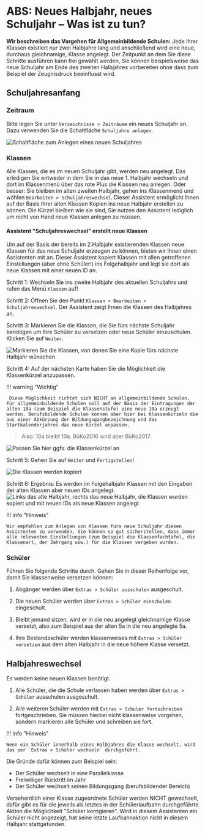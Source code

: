 # ABS: Neues Halbjahr, neues Schuljahr – Was ist zu tun?

**Wir beschreiben das Vorgehen für Allgemeinbildende Schulen:** 
Jede Ihrer Klassen existiert nur zwei Halbjahre lang und anschließend wird eine neue, durchaus gleichnamige, Klasse angelegt. Der Zeitpunkt an dem Sie diese Schritte ausführen kann frei gewählt werden, Sie können beispielsweise das neue Schuljahr am Ende des zweiten Halbjahres vorbereiten ohne dass zum Beispiel der Zeugnisdruck beeinflusst wird.

## Schuljahresanfang

### Zeitraum

Bitte legen Sie unter `Verzeichnisse > Zeiträume` ein neues Schuljahr an. Dazu verwenden Sie die Schaltfläche `Schuljahre anlegen`.

![Schaltfläche zum Anlegen eines neuen Schuljahres](/assets/images/knowledgebase/dialog-zeitraeumeverz-neu.png)

### Klassen

Alle Klassen, die es im neuen Schuljahr gibt, werden neu angelegt. Das erledigen Sie entweder in dem Sie in das neue 1. Halbjahr wechseln und dort im Klassenmenü über das rote Plus die Klassen neu anlegen. Oder besser: Sie bleiben im alten zweiten Halbjahr, gehen ins Klassenmenü und wählen `Bearbeiten > Schuljahreswechsel`. Dieser Assistent ermöglicht Ihnen auf der Basis Ihrer alten Klassen Kopien ins neue Halbjahr erstellen zu können. Die Kürzel bleiben wie sie sind, Sie nutzen den Assistent lediglich um nicht von Hand neue Klassen anlegen zu müssen.

#### Assistent "Schuljahreswechsel" erstellt neue Klassen

Um auf der Basis der bereits im 2.Halbjahr existierenden Klassen neue Klassen für das neue Schuljahr erzeugen zu können, bieten wir Ihnen einen Assistenten mit an. Dieser Assistent kopiert Klassen mit allen getroffenen Einstellungen (aber ohne Schüler!) ins Folgehalbjahr und legt sie dort als neue Klassen mit einer neuen ID an.

Schritt 1: Wechseln Sie ins zweite Halbjahr des aktuellen Schuljahrs und rufen das Menü `Klassen` auf!

Schritt 2: Öffnen Sie den Punkt `Klassen > Bearbeiten > Schuljahreswechsel`. Der Assistent zeigt Ihnen die Klassen des Halbjahres an. 

Schritt 3: Markieren Sie die Klassen, die Sie fürs nächste Schuljahr benötigen um Ihre Schüler zu versetzen oder neue Schüler einzuschulen. Klicken Sie auf `Weiter`. 

![Markieren Sie die Klassen, von denen Sie eine Kopie fürs nächste Halbjahr wünschen](/assets/images/knowledgebase/schuljahreswechsel01.png)

Schritt 4: Auf der nächsten Karte haben Sie die Möglichkeit die Klassenkürzel anzupassen. 


!!! warning "Wichtig"

     Diese Möglichkeit richtet sich NICHT an allgemeinbildende Schulen. Für allgemeinbildende Schulen soll auf der Basis der Eintragungen der alten 10a (zum Beispiel die Klassenstufe) eine neue 10a erzeugt werden. Berufsbildende Schulen können aber hier bei Klassenkürzeln die aus einer Abkürzung der Bildungsgangbezeichnung und des Startkalenderjahres das neue Kürzel anpassen. 
>Also: 10a bleibt 10a. BüKo2016 wird aber BüKo2017.

![Passen Sie hier ggfs. die Klassenkürzel an](/assets/images/knowledgebase/schuljahreswechsel02.png)

Schritt 5: Gehen Sie auf `Weiter` und `Fertigstellen`!

![Die Klassen werden kopiert](/assets/images/knowledgebase/schuljahreswechsel03.png)

Schritt 6: Ergebnis: Es werden im Folgehalbjahr Klassen mit den Eingaben der alten Klassen aber neuen IDs angelegt.
![Links das alte Halbjahr, rechts das neue Halbjahr, die Klassen wurden kopiert und mit neuen IDs als neue Klassen angelegt](/assets/images/knowledgebase/schuljahreswechsel04.png)


!!! info "Hinweis"

    Wir empfehlen zum Anlegen von Klassen fürs neue Schuljahr diesen Assistenten zu verwenden, Sie können so gut sicherstellen, dass immer alle relevanten Einstellungen (zum Beispiel die Klassenfachtafel, die Klassenart, der Jahrgang usw.) für die Klassen vergeben wurden.


### Schüler

Führen Sie folgende Schritte durch. Gehen Sie in dieser Reihenfolge vor, damit Sie klassenweise versetzen können:

1. Abgänger werden über `Extras > Schüler ausschulen` ausgeschult. 

2. Die neuen Schüler werden über `Extras > Schüler einschulen` eingeschult.

3. Bleibt jemand sitzen, wird er in die neu angelegt gleichnamige Klasse versetzt, also zum Beispiel aus der alten 5a in die neu angelegte 5a.

4. Ihre Bestandsschüler werden klassenweises mit `Extras > Schüler versetzen` aus dem alten Halbjahr in die neue höhere Klasse versetzt. 

## Halbjahreswechsel

Es werden keine neuen Klassen benötigt. 

1. Alle Schüler, die die Schule verlassen haben werden über `Extras > Schüler` ausschulen ausgeschult.

2. Alle weiteren Schüler werden mit `Extras > Schüler fortschreiben` fortgeschrieben. Sie müssen hierbei nicht klassenweise vorgehen, sondern markieren alle Schüler und schreiben sie fort.


!!! info "Hinweis"

    Wenn ein Schüler innerhalb eines Halbjahres die Klasse wechselt, wird das per `Extras > Schüler wechseln` durchgeführt. 

 Die Gründe dafür können zum Beispiel sein: 

* Der Schüler wechselt in eine Parallelklasse
* Freiwilliger Rücktritt im Jahr
* Der Schüler wechselt seinen Bildungsgang (berufsbildender Bereich)

Versehentlich einer Klasse zugeordnete Schüler werden NICHT gewechselt, dafür gibt es für die jeweils als letztes in der Schülerlaufbahn durchgeführte Aktion die Möglichkeit "Schüler korrigieren". Wird in diesem Assistenten ein Schüler nicht angezeigt, hat seine letzte Laufbahnaktion nicht in diesem Halbjahr stattgefunden. 
